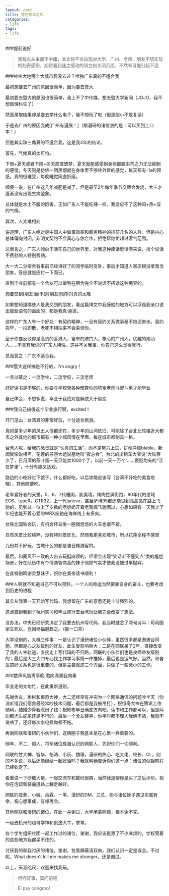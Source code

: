 ```yaml
---
layout: post
title: 写在毕业之后
categories:
- life
tags:
- life
---
```


###提前说好

> 我观点从来都不中庸，本文将不会出现对大学、广州、老师、朋友不切实际的刻奇感伤，期待看到迷之感动的请立刻关闭页面，不然有可能引起不适

###神州大地哪个大城市我没去过？唯独广东真的不适合我

最初想要去广州的原因很简单，因为要去暨大

最初要去暨大的原因也很简单，我上不了中传媒，想去暨大学新闻（JOJO，我不想做理科生了）

然而录取结果却是要去学什么电子，我不想玩了啦（但是胆小不敢复读）

于是去广州的原因变成[广州有漫展！]（跟漫研的诸位说的是：可以买到工口本！）

但是其实珠三角真的不适合我，这是我4年的结论。

首先，气候真的太可怕。

下雨+夏天或者下雨+冬天简直噩梦，夏天就能感受到身体那股洪荒之力无法抑制的感觉，冬天则是仿佛一团黑烟就在身体里不停往外冒的感觉，每天都有-1s的预感。真的很难受，每晚睡觉简直折磨。

顺便一说，在广州这几年减肥是减了，但是最早2年每年季节交替会发烧，大三才逐渐没有出现生病迹象。

总体就是水土不服的厉害，正如广东人不能吃辣一样，我适应不了这种闷+热+湿的气候。

其次，人太难相处

讲道理，广东人绝对是中国人中做事效率和服务精神的排前几名的人群，但是内心总体偏向封闭，非明文契约不会真心与你合作，拒绝帮你忙超过客气范围。

总而言之，广东人倾向于活在自己的世界里，对我这种废话型话唠来说，找个说话不费劲的人特别费劲。

大一大二分宿舍有事前已经讲好了的同学临时变卦，事后才知道人家压根没拿我当朋友，答应就是应付一下而已。

直到毕业前都有一个舍友可以做到在宿舍完全不说话不搭话这种境界的。

想要交到[朋友]而不是[朋友圈的ID]真的太难

如果想知道哪些人是我交到的朋友，看这篇博文中我膜蛤的地方可以浮现我亲口说出膜蛤语句的画面的，都是我真·朋友。

这样的广东人有一个好处：有契约精神，一旦有契约关系做事毫不拖泥带水。契约完毕，一拍即散，老死不相往来不会来烦你。

至于你要反驳你是高贵的香港人，富有的澳门人，核心的广州人，优越的潮汕人……不具有我说的广东人特性，这并不关我事，你自己这么觉得就行。

总而言之：广东不适合我。

###暨大这样搞是不行的，I'm angry！

一言以蔽之：一流学生，二流学校，三流老师

好好读书是不够的，你要与学校里各种暗算你的坑爹老师斗智斗勇才能毕业

自己体会，不想多说，毕业于我绝对是解脱大于留恋

###我自己搞得这个毕业旅行啊，excited！

开门见山：台湾真的非常好玩，十分适合旅游。

真的是多少年的风土人情都还在，多少年的山河依旧。可能除了台北比较接近大都市之外其他的城市都有一种小城风情在里面，每座城市都别具一格。

台湾人呢，给我的感觉就是“认真的生活”，而不是努力上进，拼命挣钱blabla，新闻就像说相声，花莲的导游大姐说墓地叫“夜总会”，台北的出租车大爷说“大陆客少了，日月潭的茶叶蛋一天只能卖1000个了，以前一天一万个”……褒贬均有的“活在梦里”，十分有趣又达观。

路边的小吃好过下馆子，什么都好吃，以后攻略应该写［台湾不好吃的美食攻略］，其他随便吃。

老车爱好者的天堂，5、6、7代雅阁，凯美瑞，烤肉拉满街跑，90年代的思域EG6，typeR，GTR32，上一代lanevo，甚至萨博95都还能见到亮晶晶在路上飞驰的，见到过一位上了岁数的老奶奶开着老雅阁飞驰而过，心想如果有一天我上了年纪也能开着心爱的WRX疾驰在海岸线上有多爽。

台铁比国铁会玩，有机会环岛坐一圈慢悠悠的火车也很不错。

自然风景比较纯粹，没有特别景区化，然而我更喜欢城市，所以花莲全程不感冒

九份并不好玩，古城什么的都是骗日韩游客的。

最后，和画风不一致的人出去玩挺麻烦的，经常会出现“笑话听不懂笑点”类的尴尬场景，好在队伍中有个情商智商高的妹子照顾气氛才使我没被过早抛弃。

在此特别鸣谢灵慧妹子，祝你在美帝读书顺利！


###人啊就不知道自己不可以预料，一个人的命运当然要靠自身的奋斗，也要考虑到历史的进程

其实从我第一天开始写代码，我想留在广东的意愿还是十分强烈的。

这点直到我到了杭州实习和毕业旅行去台湾玩让我完全改变了想法。

没办法，中央已经研究决定了我要去杭州写代码，我当时就念了两句诗叫：苟利国家生死以，岂因祸福避趋之。（抿一口茶）

大学没别的，大概三件事：一是认识了漫研诸位小伙伴，虽然很多都是港澳台同胞，但都是心之友级别的好友，此生受影响巨大；二是在网联呆了2年，直接改变了我的人生轨道，直接走上写代码的不归路，网联的小伙伴们也是良师益友级别的；最后是大三大四专心找工作学习事情一律推掉，最后也是运气好。当然，和舍友搞好关系也是很重要的，但是主要就这三个方面，只做了一些微小的工作。

###数声风笛离亭晚,君向潇湘我向秦

毕业走的太匆忙，在此重新道别。

先谢舍友，彬彬和恒奇大神，大二还经常有冲突为一个网络通信的问题吵半天（你没听错我们宿舍最经常吵技术问题，最后都是我被吊打），祝恒奇大神在腾讯工作顺利，结婚少算我点份子钱；祝彬彬早日确定方向吧，读书和工作都可以，但是两边都虎头蛇尾还是不行的。最后一个舍友建平，你平时都不理人我俩不熟，我就不说啥了，还好每次水电费你都不拖。

再谢网联和漫研的小伙伴们，这俩圈子我基本是在心里一样重要的。

映年、不二、超人、将军诸位珠海认识的网联人，先祝你们一切顺利。

网联的甘大神、智华、怡涛、小灰、魏壕，漫研的热心、吃大佬、校长、CL，别的不多说，以后还能继续一起膜蛤吗？我就明确告诉你们这一点：诸位的似锦前程已经钦定了。

着重说一下砂糖大佬，一起交流车和数码很爽，当然我是聊你是买了之后评价。祝你在泡妞和装逼道路上越走越好。

网联的亚菲、小姨、岳霖、一苇，漫研的DM、三总，能与诸位妹子遇见实属有幸，祝心想事成，有缘再会。

其他网联和漫研的诸位，在此一并谢过，大学承蒙照顾，根本谢不完。

一起去杭州的超哥学神和凯逸大牛，求罩。

各个学生组织社团一起工作过的诸位，谢谢，我应该是添了不少麻烦的，学校管着的这些地方我都呆不住的。

讨厌我的和我讨厌的诸位，谢谢，拉黑屏蔽请双向，我们认识一定是误会。不过呢，What doesn't kill me makes me stronger，还是谢过。

以上，天涯咫尺，欢迎来找我玩。

> 但行好事，莫问前程

> El psy congroo!










